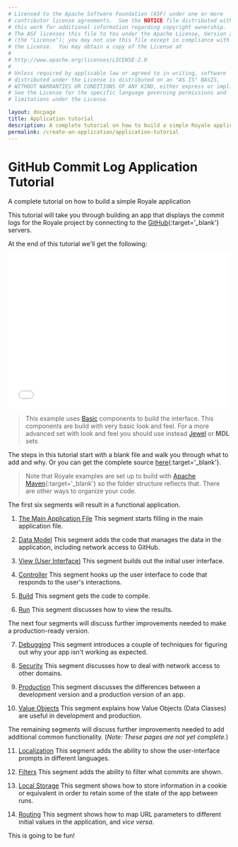 ```yaml
---
# Licensed to the Apache Software Foundation (ASF) under one or more
# contributor license agreements.  See the NOTICE file distributed with
# this work for additional information regarding copyright ownership.
# The ASF licenses this file to You under the Apache License, Version 2.0
# (the "License"); you may not use this file except in compliance with
# the License.  You may obtain a copy of the License at
# 
# http://www.apache.org/licenses/LICENSE-2.0
# 
# Unless required by applicable law or agreed to in writing, software
# distributed under the License is distributed on an "AS IS" BASIS,
# WITHOUT WARRANTIES OR CONDITIONS OF ANY KIND, either express or implied.
# See the License for the specific language governing permissions and
# limitations under the License.

layout: docpage
title: Application tutorial
description: A complete tutorial on how to build a simple Royale application
permalink: /create-an-application/application-tutorial
---
```


# GitHub Commit Log Application Tutorial

A complete tutorial on how to build a simple Royale application

This tutorial will take you through building an app that displays the commit logs for the Royale project by connecting to the [GitHub](https://github.com){:target='_blank'} servers.

At the end of this tutorial we'll get the following:

<iframe frameborder="no" border="0" marginwidth="0" marginheight="0" 
width="100%" height="350" 
src="assets/application-tutorial/index.html"></iframe>

> This example uses [Basic](component-sets/basic) components to build the interface. This components are build with very basic look and feel. For a more advanced set with look and feel you should use instead [Jewel](component-sets/jewel) or **MDL** sets

The steps in this tutorial start with a blank file and walk you through what to add and why. Or you can get the complete source [here](https://github.com/apache/royale-asjs/blob/develop/examples/express/GitHubCommitLogViewer){:target='_blank'}.

> Note that Royale examples are set up to build with [Apache Maven](https://maven.apache.org){:target='_blank'} so the folder structure reflects that. There are other ways to organize your code.

The first six segments will result in a functional application.

1. [The Main Application File](create-an-application/application-tutorial/main) This segment starts filling in the main application file.

2. [Data Model](create-an-application/application-tutorial/data-model) This segment adds the code that manages the data in the application, including network access to GitHub.

3. [View (User Interface)](create-an-application/application-tutorial/view) This segment builds out the initial user interface.

4. [Controller](create-an-application/application-tutorial/controller) This segment hooks up the user interface to code that responds to the user's interactions.

5. [Build](create-an-application/application-tutorial/build) This segment gets the code to compile.

6. [Run](create-an-application/application-tutorial/deploy) This segment discusses how to view the results.

The next four segments will discuss further improvements needed to make a production-ready version.

7. [Debugging](create-an-application/application-tutorial/debug) This segment introduces a couple of techniques for figuring out why your app isn't working as expected.

8. [Security](create-an-application/application-tutorial/security) This segment discusses how to deal with network access to other domains.

9. [Production](create-an-application/application-tutorial/production) This segment discusses the differences between a development version and a production version of an app.

10. [Value Objects](create-an-application/application-tutorial/value-objects) This segment explains how Value Objects (Data Classes) are useful in development and production.

The remaining segments will discuss further improvements needed to add additional common functionality. (*Note: These pages are not yet complete.*)

11. [Localization](create-an-application/application-tutorial/locales) This segment adds the ability to show the user-interface prompts in different languages.

12. [Filters](create-an-application/application-tutorial/filters) This segment adds the ability to filter what commits are shown.

13. [Local Storage](create-an-application/application-tutorial/local-storage) This segment shows how to store information in a cookie or equivalent in order to retain some of the state of the app between runs.

14. [Routing](create-an-application/application-tutorial/routing) This segment shows how to map URL parameters to different initial values in the application, and _vice versa_.

This is going to be fun!
